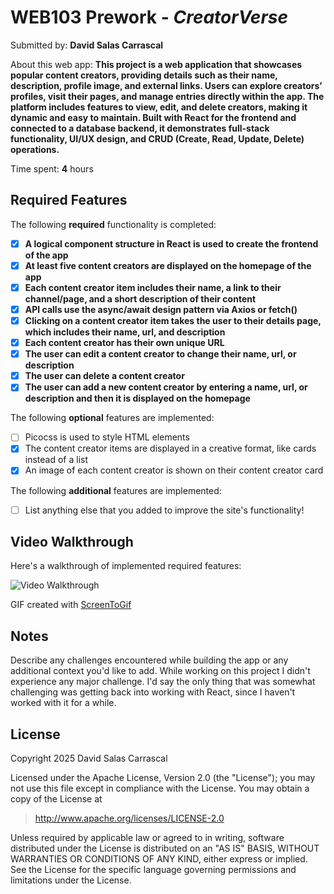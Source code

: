 # WEB103 Prework - *CreatorVerse*

Submitted by: **David Salas Carrascal**

About this web app: **This project is a web application that showcases popular content creators, providing details such as their name, description, profile image, and external links. Users can explore creators’ profiles, visit their pages, and manage entries directly within the app. The platform includes features to view, edit, and delete creators, making it dynamic and easy to maintain. Built with React for the frontend and connected to a database backend, it demonstrates full-stack functionality, UI/UX design, and CRUD (Create, Read, Update, Delete) operations.**

Time spent: **4** hours

## Required Features

The following **required** functionality is completed:

- [x] **A logical component structure in React is used to create the frontend of the app**
- [x] **At least five content creators are displayed on the homepage of the app**
- [x] **Each content creator item includes their name, a link to their channel/page, and a short description of their content**
- [x] **API calls use the async/await design pattern via Axios or fetch()**
- [x] **Clicking on a content creator item takes the user to their details page, which includes their name, url, and description**
- [x] **Each content creator has their own unique URL**
- [x] **The user can edit a content creator to change their name, url, or description**
- [x] **The user can delete a content creator**
- [x] **The user can add a new content creator by entering a name, url, or description and then it is displayed on the homepage**

The following **optional** features are implemented:

- [ ] Picocss is used to style HTML elements
- [x] The content creator items are displayed in a creative format, like cards instead of a list
- [x] An image of each content creator is shown on their content creator card

The following **additional** features are implemented:

* [ ] List anything else that you added to improve the site's functionality!

## Video Walkthrough

Here's a walkthrough of implemented required features:

<img src='https://i.imgur.com/zjbfEoL.gif' title='Video Walkthrough' width='' alt='Video Walkthrough' />

GIF created with [ScreenToGif](https://www.screentogif.com/)


## Notes

Describe any challenges encountered while building the app or any additional context you'd like to add. While working on this project I didn't experience any major challenge. I'd say the only thing that was somewhat challenging was getting back into working with React, since I haven't worked with it for a while.

## License

Copyright 2025 David Salas Carrascal

Licensed under the Apache License, Version 2.0 (the "License"); you may not use this file except in compliance with the License. You may obtain a copy of the License at

> http://www.apache.org/licenses/LICENSE-2.0

Unless required by applicable law or agreed to in writing, software distributed under the License is distributed on an "AS IS" BASIS, WITHOUT WARRANTIES OR CONDITIONS OF ANY KIND, either express or implied. See the License for the specific language governing permissions and limitations under the License.